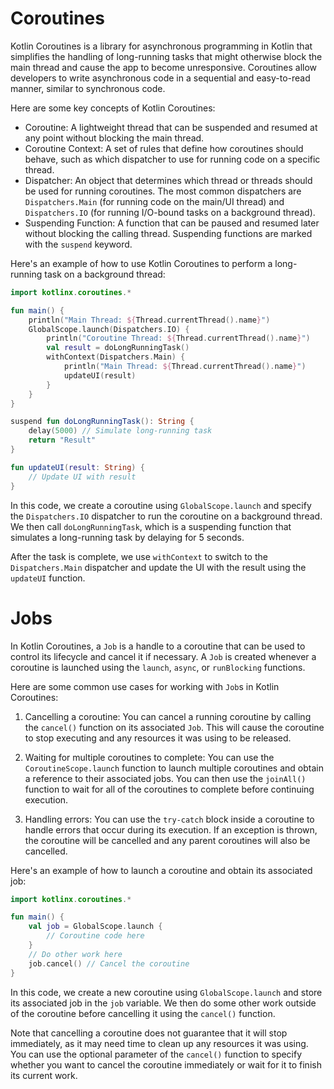 # Coroutines

Kotlin Coroutines is a library for asynchronous programming in Kotlin that simplifies the handling of long-running tasks that might otherwise block the main thread and cause the app to become unresponsive. Coroutines allow developers to write asynchronous code in a sequential and easy-to-read manner, similar to synchronous code.

Here are some key concepts of Kotlin Coroutines:

- Coroutine: A lightweight thread that can be suspended and resumed at any point without blocking the main thread.
- Coroutine Context: A set of rules that define how coroutines should behave, such as which dispatcher to use for running code on a specific thread.
- Dispatcher: An object that determines which thread or threads should be used for running coroutines. The most common dispatchers are `Dispatchers.Main` (for running code on the main/UI thread) and `Dispatchers.IO` (for running I/O-bound tasks on a background thread).
- Suspending Function: A function that can be paused and resumed later without blocking the calling thread. Suspending functions are marked with the `suspend` keyword.

Here's an example of how to use Kotlin Coroutines to perform a long-running task on a background thread:

```kotlin
import kotlinx.coroutines.*

fun main() {
    println("Main Thread: ${Thread.currentThread().name}")
    GlobalScope.launch(Dispatchers.IO) {
        println("Coroutine Thread: ${Thread.currentThread().name}")
        val result = doLongRunningTask()
        withContext(Dispatchers.Main) {
            println("Main Thread: ${Thread.currentThread().name}")
            updateUI(result)
        }
    }
}

suspend fun doLongRunningTask(): String {
    delay(5000) // Simulate long-running task
    return "Result"
}

fun updateUI(result: String) {
    // Update UI with result
}
```

In this code, we create a coroutine using `GlobalScope.launch` and specify the `Dispatchers.IO` dispatcher to run the coroutine on a background thread. We then call `doLongRunningTask`, which is a suspending function that simulates a long-running task by delaying for 5 seconds.

After the task is complete, we use `withContext` to switch to the `Dispatchers.Main` dispatcher and update the UI with the result using the `updateUI` function.

# Jobs

In Kotlin Coroutines, a `Job` is a handle to a coroutine that can be used to control its lifecycle and cancel it if necessary. A `Job` is created whenever a coroutine is launched using the `launch`, `async`, or `runBlocking` functions.

Here are some common use cases for working with `Job`s in Kotlin Coroutines:

1. Cancelling a coroutine: You can cancel a running coroutine by calling the `cancel()` function on its associated `Job`. This will cause the coroutine to stop executing and any resources it was using to be released.

2. Waiting for multiple coroutines to complete: You can use the `CoroutineScope.launch` function to launch multiple coroutines and obtain a reference to their associated jobs. You can then use the `joinAll()` function to wait for all of the coroutines to complete before continuing execution.

3. Handling errors: You can use the `try-catch` block inside a coroutine to handle errors that occur during its execution. If an exception is thrown, the coroutine will be cancelled and any parent coroutines will also be cancelled.

Here's an example of how to launch a coroutine and obtain its associated job:

```kotlin
import kotlinx.coroutines.*

fun main() {
    val job = GlobalScope.launch {
        // Coroutine code here
    }
    // Do other work here
    job.cancel() // Cancel the coroutine
}
```

In this code, we create a new coroutine using `GlobalScope.launch` and store its associated job in the `job` variable. We then do some other work outside of the coroutine before cancelling it using the `cancel()` function.

Note that cancelling a coroutine does not guarantee that it will stop immediately, as it may need time to clean up any resources it was using. You can use the optional parameter of the `cancel()` function to specify whether you want to cancel the coroutine immediately or wait for it to finish its current work.

